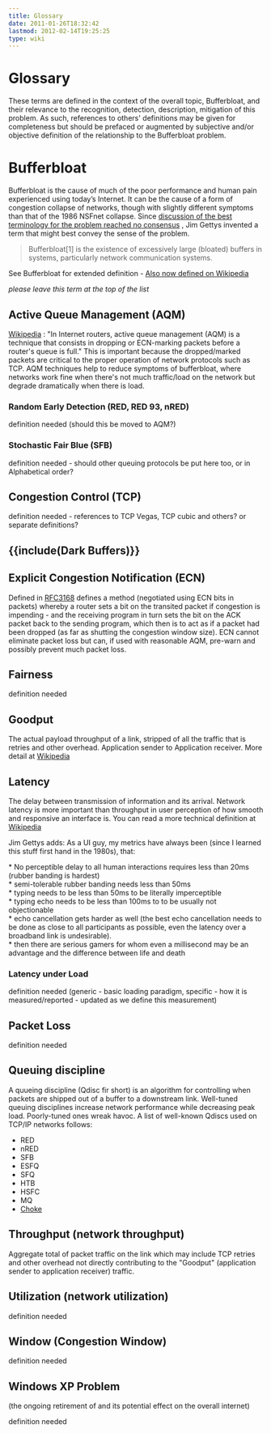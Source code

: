 ```yaml
---
title: Glossary
date: 2011-01-26T18:32:42
lastmod: 2012-02-14T19:25:25
type: wiki
---
```

Glossary
========

These terms are defined in the context of the overall topic,
Bufferbloat, and their relevance to the recognition, detection,
description, mitigation of this problem. As such, references to others'
definitions may be given for completeness but should be prefaced or
augmented by subjective and/or objective definition of the relationship
to the Bufferbloat problem.

Bufferbloat
===========

Bufferbloat is the cause of much of the poor performance and human pain
experienced using today’s Internet. It can be the cause of a form of
congestion collapse of networks, though with slightly different symptoms
than that of the 1986 NSFnet collapse. Since [discussion of the best
terminology for the problem reached no
consensus](http://mailman.postel.org/pipermail/end2end-interest/2009-September/007769.html)
, <link>Jim Gettys</link> invented a term that might best convey the
sense of the problem.

> Bufferbloat\[1\] is the existence of excessively large (bloated)
> buffers in systems, particularly network communication systems.

See <link>Bufferbloat</link> for extended definition - [Also now defined
on Wikipedia](http://en.wikipedia.org/wiki/Bufferbloat)

*please leave this term at the top of the list*

Active Queue Management (AQM)
-----------------------------

[Wikipedia](http://en.wikipedia.org/wiki/Active_queue_management) : "In
Internet routers, active queue management (AQM) is a technique that
consists in dropping or ECN-marking packets before a router's queue is
full." This is important because the dropped/marked packets are critical
to the proper operation of network protocols such as TCP. AQM techniques
help to reduce symptoms of <link>bufferbloat</link>, where networks work
fine when there's not much traffic/load on the network but degrade
dramatically when there is load.

### Random Early Detection (RED, RED 93, nRED)

definition needed (should this be moved to AQM?)

### Stochastic Fair Blue (SFB)

definition needed - should other queuing protocols be put here too, or
in Alphabetical order?

Congestion Control (TCP)
------------------------

definition needed - references to TCP Vegas, TCP cubic and others? or
separate definitions?

{{include(Dark Buffers)}}
-------------------------

Explicit Congestion Notification (ECN)
--------------------------------------

Defined in [RFC3168](http://www.ietf.org/rfc/rfc3168.txt) defines a
method (negotiated using ECN bits in packets) whereby a router sets a
bit on the transited packet if congestion is impending - and the
receiving program in turn sets the bit on the ACK packet back to the
sending program, which then is to act as if a packet had been dropped
(as far as shutting the congestion window size). ECN cannot eliminate
packet loss but can, if used with reasonable AQM, pre-warn and possibly
prevent much packet loss.

Fairness
--------

definition needed

Goodput
-------

The actual payload throughput of a link, stripped of all the traffic
that is retries and other overhead. Application sender to Application
receiver. More detail at
[Wikipedia](http://en.wikipedia.org/wiki/Goodput)

Latency
-------

The delay between transmission of information and its arrival. Network
latency is more important than throughput in user perception of how
smooth and responsive an interface is. You can read a more technical
definition at
[Wikipedia](http://en.wikipedia.org/wiki/Latency_%28engineering%29)

Jim Gettys adds: As a UI guy, my metrics have always been (since I
learned this stuff first hand in the 1980s), that:

\* No perceptible delay to all human interactions requires less than
20ms (rubber banding is hardest)\
\* semi-tolerable rubber banding needs less than 50ms\
\* typing needs to be less than 50ms to be literally imperceptible\
\* typing echo needs to be less than 100ms to to be usually not
objectionable\
\* echo cancellation gets harder as well (the best echo cancellation
needs to be done as close to all participants as possible, even the
latency over a broadband link is undesirable).\
\* then there are serious gamers for whom even a millisecond may be an
advantage and the difference between life and death

### Latency under Load

definition needed (generic - basic loading paradigm, specific - how it
is measured/reported - updated as we define this measurement)

Packet Loss
-----------

definition needed

Queuing discipline
------------------

A quueing discipline (Qdisc fir short) is an algorithm for controlling
when packets are shipped out of a buffer to a downstream link.
Well-tuned queuing disciplines increase network performance while
decreasing peak load. Poorly-tuned ones wreak havoc. A list of
well-known Qdiscs used on TCP/IP networks follows:

-   RED
-   nRED
-   SFB
-   ESFQ
-   SFQ
-   HTB
-   HSFC
-   MQ
-   [Choke](http://lwn.net/Articles/422477/)

Throughput (network throughput)
-------------------------------

Aggregate total of packet traffic on the link which may include TCP
retries and other overhead not directly contributing to the "Goodput"
(application sender to application receiver) traffic.

Utilization (network utilization)
---------------------------------

definition needed

Window (Congestion Window)
--------------------------

definition needed

Windows XP Problem
------------------

(the ongoing retirement of and its potential effect on the overall
internet)

definition needed
